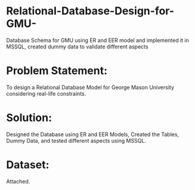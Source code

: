 # Relational-Database-Design-for-GMU-
Database Schema for GMU using ER and EER model and implemented it in MSSQL, created dummy data to validate different aspects

# Problem Statement:
To design a Relational Database Model for George Mason University considering real-life constraints.

# Solution:
Designed the Database using ER and EER Models, Created the Tables, Dummy Data, and tested different aspects using MSSQL. 

# Dataset:
Attached.

